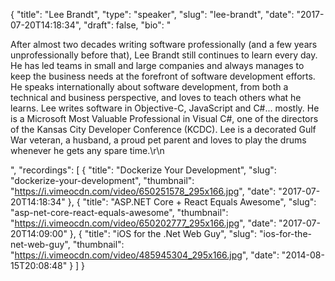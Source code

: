 {
  "title": "Lee Brandt",
  "type": "speaker",
  "slug": "lee-brandt",
  "date": "2017-07-20T14:18:34",
  "draft": false,
  "bio": "<p>After almost two decades writing software professionally (and a few years unprofessionally before that), Lee Brandt still continues to learn every day. He has led teams in small and large companies and always manages to keep the business needs at the forefront of software development efforts. He speaks internationally about software development, from both a technical and business perspective, and loves to teach others what he learns. Lee writes software in Objective-C, JavaScript and C#... mostly. He is a Microsoft Most Valuable Professional in Visual C#, one of the directors of the Kansas City Developer Conference (KCDC). Lee is a decorated Gulf War veteran, a husband, a proud pet parent and loves to play the drums whenever he gets any spare time.\r\n</p>",
  "recordings": [
    {
      "title": "Dockerize Your Development",
      "slug": "dockerize-your-development",
      "thumbnail": "https://i.vimeocdn.com/video/650251578_295x166.jpg",
      "date": "2017-07-20T14:18:34"
    },
    {
      "title": "ASP.NET Core + React Equals Awesome",
      "slug": "asp-net-core-react-equals-awesome",
      "thumbnail": "https://i.vimeocdn.com/video/650202777_295x166.jpg",
      "date": "2017-07-20T14:09:00"
    },
    {
      "title": "iOS for the .Net Web Guy",
      "slug": "ios-for-the-net-web-guy",
      "thumbnail": "https://i.vimeocdn.com/video/485945304_295x166.jpg",
      "date": "2014-08-15T20:08:48"
    }
  ]
}